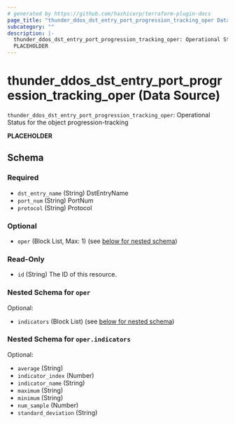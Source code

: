 ```yaml
---
# generated by https://github.com/hashicorp/terraform-plugin-docs
page_title: "thunder_ddos_dst_entry_port_progression_tracking_oper Data Source - terraform-provider-thunder"
subcategory: ""
description: |-
  thunder_ddos_dst_entry_port_progression_tracking_oper: Operational Status for the object progression-tracking
  PLACEHOLDER
---
```


# thunder_ddos_dst_entry_port_progression_tracking_oper (Data Source)

`thunder_ddos_dst_entry_port_progression_tracking_oper`: Operational Status for the object progression-tracking

__PLACEHOLDER__



<!-- schema generated by tfplugindocs -->
## Schema

### Required

- `dst_entry_name` (String) DstEntryName
- `port_num` (String) PortNum
- `protocol` (String) Protocol

### Optional

- `oper` (Block List, Max: 1) (see [below for nested schema](#nestedblock--oper))

### Read-Only

- `id` (String) The ID of this resource.

<a id="nestedblock--oper"></a>
### Nested Schema for `oper`

Optional:

- `indicators` (Block List) (see [below for nested schema](#nestedblock--oper--indicators))

<a id="nestedblock--oper--indicators"></a>
### Nested Schema for `oper.indicators`

Optional:

- `average` (String)
- `indicator_index` (Number)
- `indicator_name` (String)
- `maximum` (String)
- `minimum` (String)
- `num_sample` (Number)
- `standard_deviation` (String)


